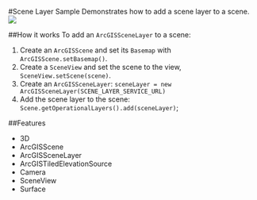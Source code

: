 #Scene Layer Sample
Demonstrates how to add a scene layer to a scene.
![](SceneLayerSample.png)

##How it works
To add an `ArcGISSceneLayer` to a scene:  

1. Create an `ArcGISScene` and set its `Basemap` with `ArcGISScene.setBasemap()`.
2. Create a `SceneView` and set the scene to the view, `SceneView.setScene(scene)`.
3. Create an `ArcGISSceneLayer`:  `sceneLayer = new ArcGISSceneLayer(SCENE_LAYER_SERVICE_URL)`
4. Add the scene layer to the scene: `Scene.getOperationalLayers().add(sceneLayer)`;

##Features
- 3D
- ArcGISScene
- ArcGISSceneLayer
- ArcGISTiledElevationSource
- Camera
- SceneView
- Surface
